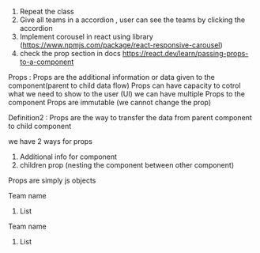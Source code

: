1. Repeat the class
2. Give all teams in a accordion , user can see the teams by clicking the accordion
3. Implement corousel in react using library (https://www.npmjs.com/package/react-responsive-carousel)
4. check the prop section in docs https://react.dev/learn/passing-props-to-a-component

Props :
Props are the additional information or data given to the component(parent to child data flow)
Props can have capacity to cotrol what we need to show to the user (UI)
we can have multiple Props to the component
Props are immutable (we cannot change the prop)

Definition2 : Props are the way to transfer the data from parent component to child component

we have 2 ways for props

1. Additional info for component
2. children prop (nesting the component between other component)

Props are simply js objects

Team name

1. List

Team name

1. List
